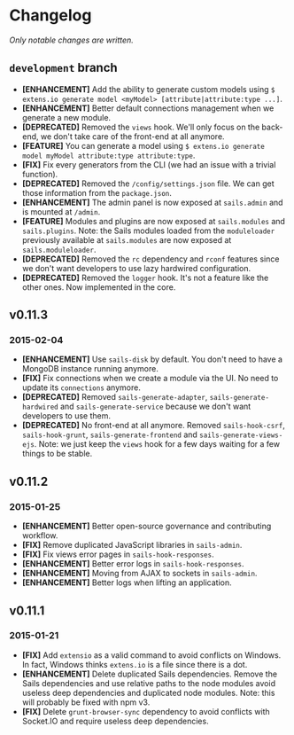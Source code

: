 # Changelog

*Only notable changes are written.*


## `development` branch

- **[ENHANCEMENT]** Add the ability to generate custom models using `$ extens.io generate model <myModel> [attribute|attribute:type ...]`.
- **[ENHANCEMENT]** Better default connections management when we generate a new module.
- **[DEPRECATED]** Removed the `views` hook. We'll only focus on the back-end, we don't take care of the front-end at all anymore.
- **[FEATURE]** You can generate a model using `$ extens.io generate model myModel attribute:type attribute:type`.
- **[FIX]** Fix every generators from the CLI (we had an issue with a trivial function).
- **[DEPRECATED]** Removed the `/config/settings.json` file. We can get those information from the `package.json`.
- **[ENHANCEMENT]** The admin panel is now exposed at `sails.admin` and is mounted at `/admin`.
- **[FEATURE]** Modules and plugins are now exposed at `sails.modules` and `sails.plugins`. Note: the Sails modules loaded from the `moduleloader` previously available at `sails.modules` are now exposed at `sails.moduleloader`.
- **[DEPRECATED]** Removed the `rc` dependency and `rconf` features since we don't want developers to use lazy hardwired configuration.
- **[DEPRECATED]** Removed the `logger` hook. It's not a feature like the other ones. Now implemented in the core.


## v0.11.3
### 2015-02-04

- **[ENHANCEMENT]** Use `sails-disk` by default. You don't need to have a MongoDB instance running anymore.
- **[FIX]** Fix connections when we create a module via the UI. No need to update its `connections` anymore.
- **[DEPRECATED]** Removed `sails-generate-adapter`, `sails-generate-hardwired` and `sails-generate-service` because we don't want developers to use them.
- **[DEPRECATED]** No front-end at all anymore. Removed `sails-hook-csrf`, `sails-hook-grunt`, `sails-generate-frontend` and `sails-generate-views-ejs`. Note: we just keep the `views` hook for a few days waiting for a few things to be stable.


## v0.11.2
### 2015-01-25

- **[ENHANCEMENT]** Better open-source governance and contributing workflow.
- **[FIX]** Remove duplicated JavaScript libraries in `sails-admin`.
- **[FIX]** Fix views error pages in `sails-hook-responses`.
- **[ENHANCEMENT]** Better error logs in `sails-hook-responses`.
- **[ENHANCEMENT]** Moving from AJAX to sockets in `sails-admin`.
- **[ENHANCEMENT]** Better logs when lifting an application.


## v0.11.1
### 2015-01-21

- **[FIX]** Add `extensio` as a valid command to avoid conflicts on Windows. In fact, Windows thinks `extens.io` is a file since there is a dot.
- **[ENHANCEMENT]** Delete duplicated Sails dependencies. Remove the Sails dependencies and use relative paths to the node modules avoid useless deep dependencies and duplicated node modules. Note: this will probably be fixed with npm v3.
- **[FIX]** Delete `grunt-browser-sync` dependency to avoid conflicts with Socket.IO and require useless deep dependencies.
